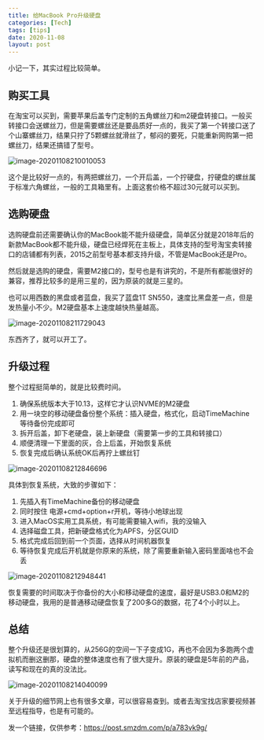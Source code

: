 ```yaml
---
title: 给MacBook Pro升级硬盘
categories: [Tech]
tags: [tips]
date: 2020-11-08
layout: post
---
```

小记一下，其实过程比较简单。

## 购买工具

在淘宝可以买到，需要苹果后盖专门定制的五角螺丝刀和m2硬盘转接口。一般买转接口会送螺丝刀，但是需要螺丝还是要品质好一点的，我买了第一个转接口送了个山寨螺丝刀，结果只拧了5颗螺丝就滑丝了，郁闷的要死，只能重新网购第一把螺丝刀，结果还搞错了型号。

![image-20201108210010053](https://tobyqin.github.io/images/image-20201108210010053.png)

这个是比较好一点的，有两把螺丝刀，一个开后盖，一个拧硬盘，拧硬盘的螺丝属于标准六角螺丝，一般的工具箱里有。上面这套价格不超过30元就可以买到。

## 选购硬盘

选购硬盘前还需要确认你的MacBook能不能升级硬盘，简单区分就是2018年后的新款MacBook都不能升级，硬盘已经焊死在主板上，具体支持的型号淘宝卖转接口的店铺都有列表，2015之前型号基本都支持升级，不管是MacBook还是Pro。

然后就是选购的硬盘，需要M2接口的，型号也是有讲究的，不是所有都能很好的兼容，推荐比较多的是用三星的，因为原装的就是三星的。

也可以用西数的黑盘或者蓝盘，我买了蓝盘1T SN550，速度比黑盘差一点，但是发热量小不少。M2硬盘基本上速度越快热量越高。

![image-20201108211729043](https://tobyqin.github.io/images/image-20201108211729043.png)

东西齐了，就可以开工了。

## 升级过程

整个过程挺简单的，就是比较费时间。

1. 确保系统版本大于10.13，这样它才认识NVME的M2硬盘
2. 用一块空的移动硬盘备份整个系统：插入硬盘，格式化，启动TimeMachine等待备份完成即可
3. 拆开后盖，卸下老硬盘，装上新硬盘（需要第一步的工具和转接口）
4. 顺便清理一下里面的灰，合上后盖，开始恢复系统
5. 恢复完成后确认系统OK后再拧上螺丝钉

![image-20201108212846696](https://tobyqin.github.io/images/image-20201108212846696.png)

具体到恢复系统，大致的步骤如下：

1. 先插入有TimeMachine备份的移动硬盘
2. 同时按住 电源+cmd+option+r开机，等待小地球出现
3. 进入MacOS实用工具系统，有可能需要输入wifi，我的没输入
4. 选择磁盘工具，把新硬盘格式化为APFS，分区GUID
5. 格式完成后回到前一个页面，选择从时间机器恢复
6. 等待恢复完成后开机就是你原来的系统，除了需要重新输入密码里面啥也不会丢

![image-20201108212948441](https://tobyqin.github.io/images/image-20201108212948441.png)

恢复需要的时间取决于你备份的大小和移动硬盘的速度，最好是USB3.0和M2的移动硬盘，我用的是普通移动硬盘恢复了200多G的数据，花了4个小时以上。

## 总结

整个升级还是很划算的，从256G的空间一下子变成1G，再也不会因为多跑两个虚拟机而删这删那，硬盘的整体速度也有了很大提升。原装的硬盘是5年前的产品，读写和现在的真的没法比。

![image-20201108214040099](https://tobyqin.github.io/images/image-20201108214040099.png)

关于升级的细节网上也有很多文章，可以很容易查到。或者去淘宝找店家要视频甚至远程指导，也是有可能的。

发一个链接，仅供参考：https://post.smzdm.com/p/a783vk9g/

